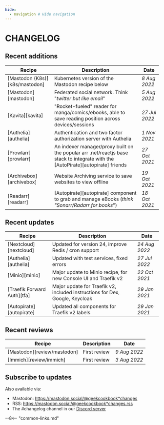 ```yaml
---
hide:
  - navigation # Hide navigation
---
```

# CHANGELOG

## Recent additions

Recipe                   | Description                                                                                                                      | Date
-------------------------|----------------------------------------------------------------------------------------------------------------------------------|--------------
[Mastodon (K8s)][k8s/mastodon] | Kubernetes version of the Mastodon recipe below                                                                                  | *8 Aug 2022*
[Mastodon][mastodon]     | Federated social network. Think "*twitter but like email*"                                                                       | *5 Aug 2022*
[Kavita][kavita]         | "Rocket-fueled" reader for manga/comics/ebooks, able to save reading position across devices/sessions                            | *27 Jul 2022*
[Authelia][authelia]     | Authentication and two factor authorization server with Authelia                                                                 | *1 Nov 2021*
[Prowlarr][prowlarr]     | An indexer manager/proxy built on the popular arr .net/reactjs base stack to integrate with the [AutoPirate][autopirate] friends | *27 Oct 2021*
[Archivebox][archivebox] | Website Archiving service to save websites to view offline                                                                       | *19 Oct 2021*
[Readarr][readarr]       | [Autopirate][autopirate] component to grab and manage eBooks (*think "Sonarr/Radarr for books*")                                 | *18 Oct 2021*

## Recent updates

Recipe                      | Description                                                                  | Date
----------------------------|------------------------------------------------------------------------------|--------------
[Nextcloud][nextcloud]      | Updated for version 24, improve Redis / cron support                                   | *24 Aug 2022*
[Authelia][authelia]        | Updated with test services, fixed errors                                     | *27 Jul 2022*
[Minio][minio]              | Major update to Minio recipe, for new Console UI and Traefik v2              | *22 Oct 2021*
[Traefik Forward Auth][tfa] | Major update for Traefik v2, included instructions for Dex, Google, Keycloak | *29 Jan 2021*
[Autopirate][autopirate]    | Updated all components for Traefik v2 labels                                 | *29 Jan 2021*

## Recent reviews

Recipe                  | Description  | Date
------------------------|--------------|-------------
[Mastodon][review/mastodon] | First review | *9 Aug 2022*
[Immich][review/immich] | First review | *3 Aug 2022*

## Subscribe to updates

<div class="rm-area-subscribe-to-recipe"></div>

Also available via:

* Mastodon: <https://mastodon.social/@geekcookbook*changes>
* RSS: <https://mastodon.social/@geekcookbook*changes.rss>
* The #changelog channel in our [Discord server](http://chat.funkypenguin.co.nz)

--8<-- "common-links.md"
